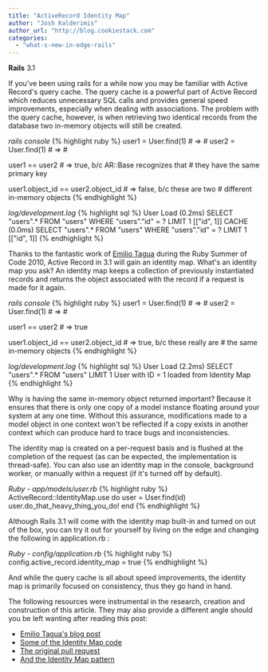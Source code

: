 ```yaml
---
title: "ActiveRecord Identity Map"
author: "Josh Kalderimis"
author_url: "http://blog.cookiestack.com"
categories:
  - "what-s-new-in-edge-rails"
---
```


<span class="version">**Rails** 3.1</span>

If you've been using rails for a while now you may be familiar with Active Record's query cache. The query cache is a powerful part of Active Record which reduces unnecessary SQL calls and provides general speed improvements, especially when dealing with associations. The problem with the query cache, however, is when retrieving two identical records from the database two in-memory objects will still be created.

<div class="code_window">
<em>rails console</em>
{% highlight ruby %}
  user1 = User.find(1) # => #<User id: 1, name: "Josh">
  user2 = User.find(1) # => #<User id: 1, name: "Josh">

  user1 == user2 # => true, b/c AR::Base recognizes that
                 # they have the same primary key

  user1.object_id == user2.object_id # => false, b/c these are two
                                     # different in-memory objects
{% endhighlight %}
</div>

<div class="code_window">
<em>log/development.log</em>
{% highlight sql %}
  User Load (0.2ms)  SELECT "users".* FROM "users" WHERE "users"."id" = ? LIMIT 1  [["id", 1]]
  CACHE (0.0ms)  SELECT "users".* FROM "users" WHERE "users"."id" = ? LIMIT 1  [["id", 1]]
{% endhighlight %}
</div>

Thanks to the fantastic work of [Emilio Tagua](http://twitter.com/miloops) during the Ruby Summer of Code 2010, Active Record in 3.1 will gain an identity map. What's an identity map you ask? An identity map keeps a collection of previously instantiated records and returns the object associated with the record if a request is made for it again.

<div class="code_window">
<em>rails console</em>
{% highlight ruby %}
  user1 = User.find(1) # => #<User id: 1, name: "Josh">
  user2 = User.find(1) # => #<User id: 1, name: "Josh">

  user1 == user2 # => true

  user1.object_id == user2.object_id # => true, b/c these really are
                                     # the same in-memory objects
{% endhighlight %}
</div>

<div class="code_window">
<em>log/development.log</em>
{% highlight sql %}
  User Load (2.2ms)  SELECT "users".* FROM "users" LIMIT 1
  User with ID = 1 loaded from Identity Map
{% endhighlight %}
</div>

<div class="notice">
<p>
Why is having the same in-memory object returned important? Because it
ensures that there is only one copy of a model instance floating around
your system at any one time. Without this assurance, modifications made to a model
object in one context won't be reflected if a copy exists in another
context which can produce hard to trace bugs and inconsistencies.
</p>
</div>

The identity map is created on a per-request basis and is flushed at the completion of the request (as can be expected, the implementation is thread-safe). You can also use an identity map in the console, background worker, or manually within a request (if it's turned off by default).

<div class="code_window">
<em>Ruby - app/models/user.rb</em>
{% highlight ruby %}
  ActiveRecord::IdentityMap.use do
    user = User.find(id)
    user.do_that_heavy_thing_you_do!
  end
{% endhighlight %}
</div>

Although Rails 3.1 will come with the identity map built-in and turned on out of the box, you can try it out for yourself by living on the edge and changing the following in application.rb :

<div class="code_window">
<em>Ruby - config/application.rb</em>
{% highlight ruby %}
  config.active_record.identity_map = true
{% endhighlight %}
</div>

And while the query cache is all about speed improvements, the identity map is primarily focused on consistency, thus they go hand in hand.

<div class="notice resources">
  <p>The following resources were instrumental in the research, creation and construction of this article.  They may also provide a different angle should you be left wanting after reading this post:</p>

  <ul>
    <li><a href="http://miloops.com/post/3391477665/identity-map-and-active-record">Emilio Tagua's blog post</a></li>
    <li><a href="https://github.com/rails/rails/blob/master/activerecord/lib/active_record/identity_map.rb">Some of the Identity Map code</a></li>
    <li><a href="https://github.com/rails/rails/pull/76">The original pull request</a></li>
    <li><a href="http://www.martinfowler.com/eaaCatalog/identityMap.html">And the Identity Map pattern</a></li>
  </ul>
</div>
